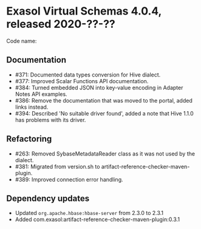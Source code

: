 # Exasol Virtual Schemas 4.0.4, released 2020-??-??

Code name:

## Documentation

* #371: Documented data types conversion for Hive dialect.
* #377: Improved Scalar Functions API documentation.
* #384: Turned embedded JSON into key-value encoding in Adapter Notes API examples.
* #386: Remove the documentation that was moved to the portal, added links instead.
* #394: Described 'No suitable driver found', added a note that Hive 1.1.0 has problems with its driver.

## Refactoring

* #263: Removed SybaseMetadataReader class as it was not used by the dialect.
* #381: Migrated from version.sh to artifact-reference-checker-maven-plugin.
* #389: Improved connection error handling.

## Dependency updates

* Updated `org.apache.hbase:hbase-server` from 2.3.0 to 2.3.1
* Added com.exasol:artifact-reference-checker-maven-plugin:0.3.1